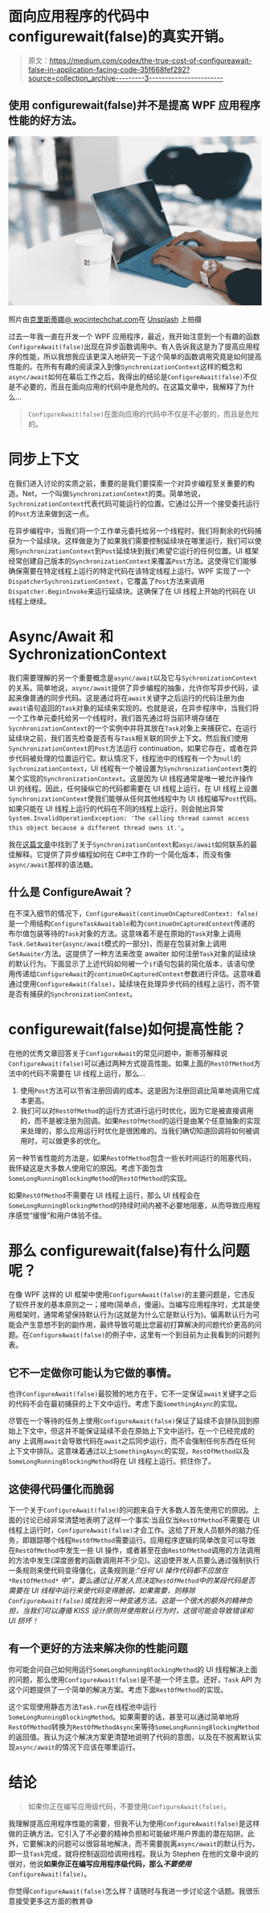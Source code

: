 # 面向应用程序的代码中 configurewait(false)的真实开销。

> 原文：<https://medium.com/codex/the-true-cost-of-configureawait-false-in-application-facing-code-35f668fef292?source=collection_archive---------3----------------------->

## 使用 configurewait(false)并不是提高 WPF 应用程序性能的好方法。

![](img/3703628cf77a97a46f8d7916db7149ed.png)

照片由[克里斯蒂娜@ wocintechchat.com](https://unsplash.com/@wocintechchat?utm_source=medium&utm_medium=referral)在 [Unsplash](https://unsplash.com?utm_source=medium&utm_medium=referral) 上拍摄

过去一年我一直在开发一个 WPF 应用程序，最近，我开始注意到一个有趣的函数`ConfigureAwait(false)`出现在异步函数调用中。有人告诉我这是为了提高应用程序的性能，所以我想我应该更深入地研究一下这个简单的函数调用究竟是如何提高性能的。在所有有趣的阅读深入到像`SynchronizationContext`这样的概念和`async/await`如何在幕后工作之后，我得出的结论是`ConfigureAwait(false)`不仅是不必要的，而且在面向应用的代码中是危险的。在这篇文章中，我解释了为什么…

> `ConfigureAwait(false)`在面向应用的代码中不仅是不必要的，而且是危险的。

# 同步上下文

在我们进入讨论的实质之前，重要的是我们要探索一个对异步编程至关重要的构造。Net，一个叫做`SynchronizationContext`的类。简单地说，`SychronizationContext`代表代码可能运行的位置。它通过公开一个接受委托运行的`Post`方法来做到这一点。

在异步编程中，当我们将一个工作单元委托给另一个线程时，我们将剩余的代码捕获为一个延续块。这样做是为了如果我们需要控制延续块在哪里运行，我们可以使用`SynchronizationContext`到`Post`延续块到我们希望它运行的任何位置。UI 框架经常创建自己版本的`SynchronizationContext`来覆盖`Post`方法。这使得它们能够确保需要在特定线程上运行的特定代码在该特定线程上运行。WPF 实现了一个`DispatcherSychronizationContext`，它覆盖了`Post`方法来调用`Dispatcher.BeginInvoke`来运行延续块。这确保了在 UI 线程上开始的代码在 UI 线程上继续。

# Async/Await 和 SychronizationContext

我们需要理解的另一个重要概念是`async/await`以及它与`SychronizationContext`的关系。简单地说，`async/await`提供了异步编程的抽象，允许你写异步代码，读起来像普通的同步代码。这是通过将在`await`关键字之后运行的代码注册为由`await`语句返回的`Task`对象的延续来实现的。也就是说，在异步程序中，当我们将一个工作单元委托给另一个线程时，我们首先通过将当前环境存储在`SycnhronizationContext`的一个实例中并将其放在`Task`对象上来捕获它。在运行延续块之前，我们首先检查是否有与`Task`相关联的同步上下文。然后我们使用`SynchronizationContext`的`Post`方法运行 continuation，如果它存在，或者在异步代码被处理的位置运行它。默认情况下，线程池中的线程有一个为`null`的`SychronizationContext`，UI 线程有一个被设置为`SynchronizationContext`类的某个实现的`SynchronizationContext`。这是因为 UI 线程通常是唯一被允许操作 UI 的线程。因此，任何操纵它的代码都需要在 UI 线程上运行。在 UI 线程上设置`SynchronizationContext`使我们能够从任何其他线程中为 UI 线程编写`Post`代码。如果只能在 UI 线程上运行的代码在不同的线程上运行，则会抛出异常`System.InvalidOperationException: 'The calling thread cannot access this object because a different thread owns it.'`。

我在[这篇文章](https://hamidmosalla.com/2018/06/24/what-is-synchronizationcontext/)中找到了关于`SynchronizationContext`和`asyc/await`如何联系的最佳解释。它提供了异步编程如何在 C#中工作的一个简化版本，而没有像`async/await`那样的语法糖。

## 什么是 ConfigureAwait？

在不深入细节的情况下，`ConfigureAwait(continueOnCapturedContext: false)`是一个用结构`ConfigureTaskAwaitable`和为`continueOnCapturedContext`传递的布尔值包装等待的`Task`对象的方法。这意味着不是在原始的`Task`对象上调用`Task.GetAwaiter`(`async/await`模式的一部分)，而是在包装对象上调用`GetAwaiter`方法。这提供了一种方法来改变 awaiter 如何注册`Task`对象的延续块的默认行为。下面显示了上述代码如何被一个`if`语句包装的简化版本，该语句使用传递给`ConfigureAwait`的`continueOnCapturedContext`参数进行评估。这意味着通过使用`ConfigureAwait(false)`，延续块在处理异步代码的线程上运行，而不管是否有捕获的`SynchronizationContext`。

# configurewait(false)如何提高性能？

在他的优秀文章回答关于`ConfigureAwait`的常见问题中，斯蒂芬解释说`ConfigureAwait(false)`可以通过两种方式提高性能。如果上面的`RestOfMethod`方法中的代码不需要在 UI 线程上运行，那么…

1.  使用`Post`方法可以节省注册回调的成本。这是因为注册回调比简单地调用它成本更高。
2.  我们可以对`RestOfMethod`的运行方式进行运行时优化，因为它是被直接调用的，而不是被注册为回调。如果`RestOfMethod`的运行是由某个任意抽象的实现来处理的，那么应用运行时优化是很困难的。当我们确切知道回调将如何被调用时，可以做更多的优化。

另一种节省性能的方法是，如果`RestOfMethod`包含一些长时间运行的阻塞代码，我怀疑这是大多数人使用它的原因。考虑下面包含`SomeLongRunningBlockingMethod`的`RestOfMethod`的实现。

如果`RestOfMethod`不需要在 UI 线程上运行，那么 UI 线程会在`SomeLongRunningBlockingMethod`的持续时间内被不必要地阻塞，从而导致应用程序感觉“缓慢”和用户体验不佳。

# **那么 configurewait(false)有什么问题呢？**

在像 WPF 这样的 UI 框架中使用`ConfigureAwait(false)`的主要问题是，它违反了软件开发的基本原则之一；接吻(简单点，傻逼)。当编写应用程序时，尤其是使用框架时，通常希望保持默认行为(这就是为什么它是默认行为)。偏离默认行为可能会产生意想不到的副作用，最终导致可能比您最初打算解决的问题代价更高的问题。在`ConfigureAwait(false)`的例子中，这里有一个到目前为止我看到的问题列表。

## 它不一定做你可能认为它做的事情。

也许`ConfigureAwait(false)`最狡猾的地方在于，它不一定保证`await`关键字之后的代码不会在最初捕获的上下文中运行。考虑下面`SomethingAsync`的实现。

尽管在一个等待的任务上使用`ConfigureAwait(false)`保证了延续不会排队回到原始上下文中，但这并不能保证延续不会在原始上下文中运行。在一个已经完成的 any 上调用`await`会导致代码在`await`之后同步运行，而不会强制任何东西在任何上下文中排队。这意味着通过以上`SomethingAsync`的实现，`RestOfMethod`以及`SomeLongRunningBlockingMethod`将在 UI 线程上运行。抓住你了。

## 这使得代码僵化而脆弱

下一个关于`ConfigureAwait(false)`的问题来自于大多数人首先使用它的原因。上面的讨论已经非常清楚地表明了这样一个事实:当且仅当`RestOfMethod`不需要在 UI 线程上运行时，`ConfigureAwait(false)`才会工作。这给了开发人员额外的脑力任务，即跟踪哪个线程`RestOfMethod`需要运行。应用程序逻辑的简单改变可以导致在`RestOfMethod`中发生一些 UI 操作，或者甚至在由`RestOfMethod`调用的方法调用的方法中发生(深度嵌套的函数调用并不少见)。这迫使开发人员要么通过强制执行一条规则来使代码变得僵化，这条规则是:“*任何 UI 操作代码都不应放在* `*RestOfMethod*` *中”，要么通过让开发人员决定`RestOfMethod`中的某段代码是否需要在 UI 线程中运行来使代码变得脆弱，如果需要，则移除`ConfigureAwait(false)`或找到另一种变通方法。这是一个很大的额外的精神负担，当我们可以遵循 KISS 设计原则并使用默认行为时，这很可能会导致错误和 UI 损坏！*

## 有一个更好的方法来解决你的性能问题

你可能会问自己如何用运行`SomeLongRunningBlockingMethod`的 UI 线程解决上面的问题，那么使用`ConfigureAwait(false)`是不是一个坏主意。还好，`Task` API 为这个问题提供了一个简单的解决方案。考虑下面`RestOfMethod`的实现。

这个实现使用静态方法`Task.run`在线程池中运行`SomeLongRunningBlockingMethod`。如果需要的话，甚至可以通过简单地将`RestOfMethod`转换为`RestOfMethodAsync`来等待`SomeLongRunningBlockingMethod`的返回值。我认为这个解决方案更清楚地说明了代码的意图，以及在不脱离默认实现`async/await`的情况下应该在哪里运行。

# 结论

> 如果你正在编写应用级代码，不要使用`ConfigureAwait(false)`。

我理解提高应用程序性能的需要，但我不认为使用`ConfigureAwait(false)`是这样做的正确方法。它引入了不必要的精神负担和可能破坏用户界面的潜在陷阱。此外，它要解决的问题可以很容易地解决，而不需要脱离`async/await`的默认行为，即一旦`Task`完成，就将控制返回给调用线程。我认为 Stephen 在他的文章中说的很对，他说**如果你正在编写应用程序级代码，那么*不要使用*** `ConfigureAwait(false)`。

你觉得`ConfigureAwait(false)`怎么样？请随时与我进一步讨论这个话题。我很乐意接受更多这方面的教育😅
